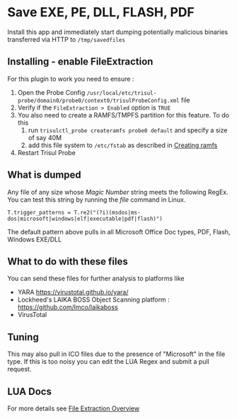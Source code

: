 # Save EXE, PE, DLL, FLASH, PDF 

Install this app and immediately start dumping potentially malicious binaries 
transferred via HTTP to `/tmp/savedfiles`

## Installing - enable FileExtraction

For this plugin to work you need to ensure :

1. Open the Probe Config `/usr/local/etc/trisul-probe/domain0/probe0/context0/trisulProbeConfig.xml` file
2. Verify if the `FileExtraction > Enabled` option is `TRUE`
3. You also need to create a RAMFS/TMPFS  partition for this feature. To do this 
    1. run `trisulctl_probe createramfs probe0 default` and specify a size of say 40M 
	2. add this file system to `/etc/fstab` as described in [Creating ramfs](https://www.trisul.org/docs/lua/fileextractoverview.html#the_ramfs_filesystem)
4. Restart Trisul Probe 


## What is dumped

Any file of any size whose _Magic Number_ string meets the following RegEx. You can test 
this string by running the *file* command in Linux.

````
T.trigger_patterns = T.re2("(?i)(msdos|ms-dos|microsoft|windows|elf|executable|pdf|flash)")
````

The default pattern above pulls in all Microsoft Office Doc types, PDF, Flash, Windows EXE/DLL 

## What to do with these files

You can send these files for further analysis to platforms like 

* YARA https://virustotal.github.io/yara/
* Lockheed's LAIKA BOSS Object Scanning platform : https://github.com/lmco/laikaboss
* VirusTotal


## Tuning

This may also pull in ICO files due to the presence of "Microsoft" in the file type.
If this is too noisy you can edit the LUA Regex and submit a pull request.


## LUA Docs 
For more details see [File Extraction Overview](https://www.trisul.org/docs/lua/fileextractoverview.html) 
